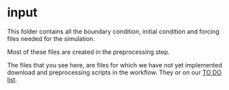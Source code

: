 # input
This folder contains all the boundary condition, initial condition and forcing files needed for the simulation. 

Most of these files are created in the preprocessing step.

The files that you see here, are files for which we have not yet implemented download and preprocessing scripts in the workflow. They or on our [TO DO list](https://github.com/c-scale-community/use-case-hisea/issues/39).
